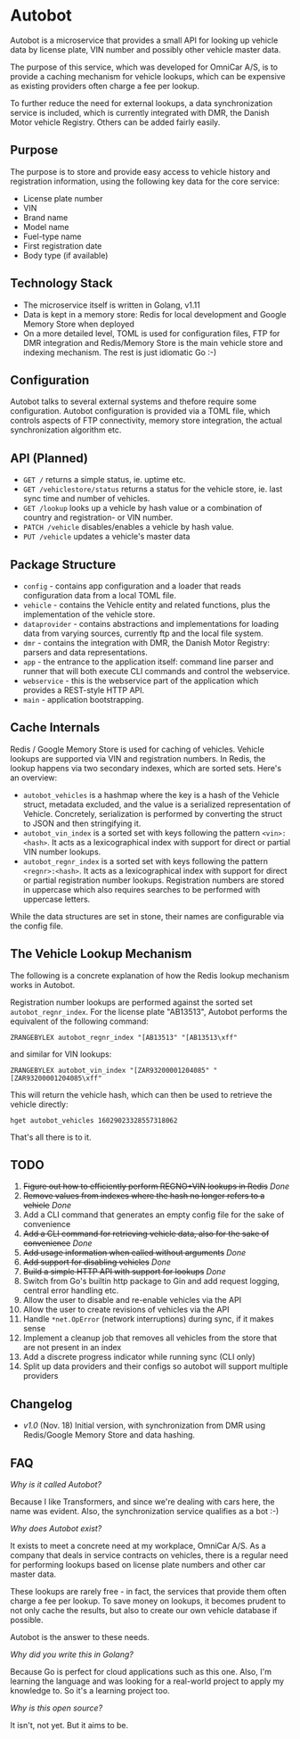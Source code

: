 # Autobot

Autobot is a microservice that provides a small API for looking up vehicle data by license plate, VIN number and
possibly other vehicle master data.

The purpose of this service, which was developed for OmniCar A/S, is to provide a caching mechanism for vehicle
lookups, which can be expensive as existing providers often charge a fee per lookup.

To further reduce the need for external lookups, a data synchronization service is included, which is currently
integrated with DMR, the Danish Motor vehicle Registry. Others can be added fairly easily.

## Purpose

The purpose is to store and provide easy access to vehicle history and registration information, using the following
key data for the core service:

- License plate number
- VIN
- Brand name
- Model name
- Fuel-type name
- First registration date
- Body type (if available)

## Technology Stack

- The microservice itself is written in Golang, v1.11
- Data is kept in a memory store: Redis for local development and Google Memory Store when deployed
- On a more detailed level, TOML is used for configuration files, FTP for DMR integration and Redis/Memory Store
  is the main vehicle store and indexing mechanism. The rest is just idiomatic Go :-)

## Configuration

Autobot talks to several external systems and thefore require some configuration. Autobot configuration is provided
via a TOML file, which controls aspects of FTP connectivity, memory store integration, the actual synchronization
algorithm etc.

## API (Planned)

- `GET /` returns a simple status, ie. uptime etc.
- `GET /vehiclestore/status` returns a status for the vehicle store, ie. last sync time and number of vehicles.
- `GET /lookup` looks up a vehicle by hash value or a combination of country and registration- or VIN number.
- `PATCH /vehicle` disables/enables a vehicle by hash value.
- `PUT /vehicle` updates a vehicle's master data

## Package Structure

- `config` - contains app configuration and a loader that reads configuration data from a local TOML file.
- `vehicle` - contains the Vehicle entity and related functions, plus the implementation of the vehicle store.
- `dataprovider` - contains abstractions and implementations for loading data from varying sources, currently ftp
  and the local file system.
- `dmr` - contains the integration with DMR, the Danish Motor Registry: parsers and data representations.
- `app` - the entrance to the application itself: command line parser and runner that will both execute CLI commands
  and control the webservice.
- `webservice` - this is the webservice part of the application which provides a REST-style HTTP API.
- `main` - application bootstrapping.

## Cache Internals

Redis / Google Memory Store is used for caching of vehicles. Vehicle lookups are supported via VIN and registration
numbers. In Redis, the lookup happens via two secondary indexes, which are sorted sets. Here's an overview:

- `autobot_vehicles` is a hashmap where the key is a hash of the Vehicle struct, metadata excluded, and the value
  is a serialized representation of Vehicle. Concretely, serialization is performed by converting the struct to JSON
  and then stringifying it.
- `autobot_vin_index` is a sorted set with keys following the pattern `<vin>:<hash>`. It acts as a lexicographical
  index with support for direct or partial VIN number lookups.
- `autobot_regnr_index` is a sorted set with keys following the pattern `<regnr>:<hash>`. It acts as a lexicographical
  index with support for direct or partial registration number lookups. Registration numbers are stored in uppercase
  which also requires searches to be performed with uppercase letters.

While the data structures are set in stone, their names are configurable via the config file.

## The Vehicle Lookup Mechanism

The following is a concrete explanation of how the Redis lookup mechanism works in Autobot.

Registration number lookups are performed against the sorted set `autobot_regnr_index`. For the license plate "AB13513",
Autobot performs the equivalent of the following command:

`ZRANGEBYLEX autobot_regnr_index "[AB13513" "[AB13513\xff"`

and similar for VIN lookups:

`ZRANGEBYLEX autobot_vin_index "[ZAR93200001204085" "[ZAR93200001204085\xff"`

This will return the vehicle hash, which can then be used to retrieve the vehicle directly:

`hget autobot_vehicles 16029023328557318062`

That's all there is to it.

## TODO

1. ~~Figure out how to efficiently perform REGNO+VIN lookups in Redis~~ _Done_
2. ~~Remove values from indexes where the hash no longer refers to a vehicle~~ _Done_
3. Add a CLI command that generates an empty config file for the sake of convenience
4. ~~Add a CLI command for retrieving vehicle data, also for the sake of convenience~~ _Done_
5. ~~Add usage information when called without arguments~~ _Done_
6. ~~Add support for disabling vehicles~~ _Done_
7. ~~Build a simple HTTP API with support for lookups~~ _Done_
8. Switch from Go's builtin http package to Gin and add request logging, central error handling etc.
9. Allow the user to disable and re-enable vehicles via the API
10. Allow the user to create revisions of vehicles via the API
11. Handle `*net.OpError` (network interruptions) during sync, if it makes sense
12. Implement a cleanup job that removes all vehicles from the store that are not present in an index
13. Add a discrete progress indicator while running sync (CLI only)
14. Split up data providers and their configs so autobot will support multiple providers

## Changelog

- _v1.0_ (Nov. 18) Initial version, with synchronization from DMR using Redis/Google Memory Store and data hashing.

## FAQ

_Why is it called Autobot?_

Because I like Transformers, and since we're dealing with cars here, the name was evident. Also, the synchronization
service qualifies as a bot :-)

_Why does Autobot exist?_

It exists to meet a concrete need at my workplace, OmniCar A/S. As a company that deals in service contracts on
vehicles, there is a regular need for performing lookups based on license plate numbers and other car master data.

These lookups are rarely free - in fact, the services that provide them often charge a fee per lookup. To save money
on lookups, it becomes prudent to not only cache the results, but also to create our own vehicle database if possible.

Autobot is the answer to these needs.

_Why did you write this in Golang?_

Because Go is perfect for cloud applications such as this one. Also, I'm learning the language and was looking for a
real-world project to apply my knowledge to. So it's a learning project too.

_Why is this open source?_

It isn't, not yet. But it aims to be.

